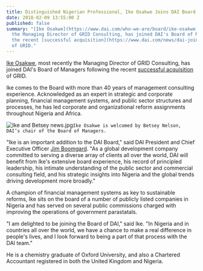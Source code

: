 ```yaml
---
title: Distinguished Nigerian Professional, Ike Osakwe Joins DAI Board
date: 2018-02-09 13:55:00 Z
published: false
summary: "[Ike Osakwe](https://www.dai.com/who-we-are/board/ike-osakwe), most recently
  the Managing Director of GRID Consulting, has joined DAI's Board of Managers following
  the recent [successful acquisition](https://www.dai.com/news/dai-joins-forces-with-nigerias-grid-consulting)
  of GRID."
---
```


[Ike Osakwe](https://www.dai.com/who-we-are/board/ike-osakwe), most recently the Managing Director of GRID Consulting, has joined DAI's Board of Managers following the recent [successful acquisition](https://www.dai.com/news/dai-joins-forces-with-nigerias-grid-consulting) of GRID.

Ike comes to the Board with more than 40 years of management consulting experience. Acknowledged as an expert in strategic and corporate planning, financial management systems, and public sector structures and processes, he has led corporate and organizational reform assignments throughout Nigeria and Africa. 

![Ike and Betsey news.jpg](/uploads/Ike%20and%20Betsey%20news.jpg)`Ike Osakwe is welcomed by Betsey Nelson, DAI’s chair of the Board of Managers.`

"Ike is an important addition to the DAI Board," said DAI President and Chief Executive Officer [Jim Boomgard](https://www.dai.com/who-we-are/board/james-boomgard). "As a global development company committed to serving a diverse array of clients all over the world, DAI will benefit from Ike's extensive board experience, his record of principled leadership, his intimate understanding of the public sector and commercial consulting field, and his strategic insights into Nigeria and the global trends driving development more broadly."

A champion of financial management systems as key to sustainable reforms, Ike sits on the board of a number of publicly listed companies in Nigeria and has served on several public commissions charged with improving the operations of government parastatals.

"I am delighted to be joining the Board of DAI," said Ike. "In Nigeria and in countries all over the world, we have a chance to make a real difference in people's lives, and I look forward to being a part of that process with the DAI team."

He is a chemistry graduate of Oxford University, and also a Chartered Accountant registered in both the United Kingdom and Nigeria.